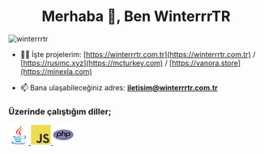 <h1 align="center">Merhaba 👋, Ben WinterrrTR</h1>

<p align="left"> <img src="https://komarev.com/ghpvc/?username=winterrrtr&label=Profile%20views&color=2edcb9&style=flat" alt="winterrrtr" /> </p>

- 👨‍💻 İşte projelerim: [https://winterrrtr.com.tr](https://winterrrtr.com.tr) / [https://rusimc.xyz](https://mcturkey.com) / [https://vanora.store](https://minexla.com)

- 📫 Bana ulaşabileceğiniz adres: **iletisim@winterrrtr.com.tr**

<h3 align="left">Üzerinde çalıştığım diller;</h3>
<p align="left">
    <a href="https://www.java.com" target="_blank">
        <img src="https://raw.githubusercontent.com/devicons/devicon/master/icons/java/java-original.svg" alt="java" width="40" height="40"/>
    </a>
    <a href="https://developer.mozilla.org/en-US/docs/Web/JavaScript" target="_blank">
        <img src="https://raw.githubusercontent.com/devicons/devicon/master/icons/javascript/javascript-original.svg" alt="javascript" width="40" height="40"/>
    </a>
    <a href="https://www.php.net" target="_blank">
        <img src="https://raw.githubusercontent.com/devicons/devicon/master/icons/php/php-original.svg" alt="php" width="40" height="40"/>
    </a>
</p>
